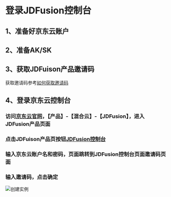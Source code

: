 
# 登录JDFusion控制台
## 1、准备好京东云账户
## 2、准备AK/SK
## 3、获取JDFuison产品邀请码
  获取邀请码参考[如何获取邀请码](Features.md)
## 4、登录京东云控制台
### 访问[京东云官网](https://jdcloud.com)，【产品】-【混合云】-【JDFusion】，进入JDFusion产品页面
### 点击JDFuison产品页按钮[JDFusion控制台](uc.jdfusion.jdcloud.com)
### 输入京东云账户名和密码，页面跳转到JDFusion控制台页面邀请码页面
### 输入邀请码，点击确定
![创建实例](https://github.com/jdcloudcom/cn/blob/edit/image/JDFusion/shuruyaoqingma.png)

